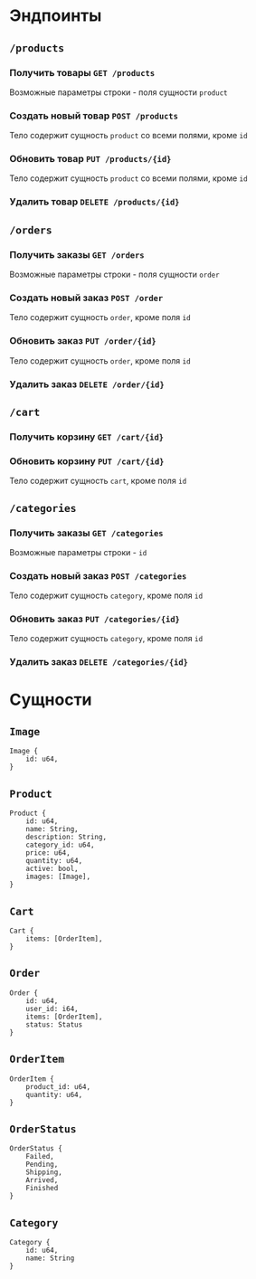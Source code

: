 # Эндпоинты

## `/products`

### Получить товары `GET /products`

Возможные параметры строки - поля сущности `product`

### Создать новый товар `POST /products`

Тело содержит сущность `product` со всеми полями, кроме `id`

### Обновить товар `PUT /products/{id}`

Тело содержит сущность `product` со всеми полями, кроме `id`

### Удалить товар `DELETE /products/{id}`

## `/orders`

### Получить заказы `GET /orders`

Возможные параметры строки - поля сущности `order`

### Создать новый заказ `POST /order`

Тело содержит сущность `order`, кроме поля `id`

### Обновить заказ `PUT /order/{id}`

Тело содержит сущность `order`, кроме поля `id`

### Удалить заказ `DELETE /order/{id}`

## `/cart`

### Получить корзину `GET /cart/{id}`

### Обновить корзину `PUT /cart/{id}`

Тело содержит сущность `cart`, кроме поля `id`

## `/categories`

### Получить заказы `GET /categories`

Возможные параметры строки - `id`

### Создать новый заказ `POST /categories`

Тело содержит сущность `category`, кроме поля `id`

### Обновить заказ `PUT /categories/{id}`

Тело содержит сущность `category`, кроме поля `id`

### Удалить заказ `DELETE /categories/{id}`

# Сущности

## `Image`

```
Image {
    id: u64,
}
```

## `Product`

```
Product {
    id: u64,
    name: String,
    description: String,
    category_id: u64,
    price: u64,
    quantity: u64,
    active: bool,
    images: [Image],
}
```

## `Cart`

```
Cart {
    items: [OrderItem],
}
```

## `Order`

```
Order {
    id: u64,
    user_id: i64,
    items: [OrderItem],
    status: Status
}
```

## `OrderItem`

```
OrderItem {
    product_id: u64,
    quantity: u64,
}
```

## `OrderStatus`

```
OrderStatus {
    Failed,
    Pending,
    Shipping,
    Arrived,
    Finished
}
```

## `Category`

```
Category {
    id: u64,
    name: String
}
```

